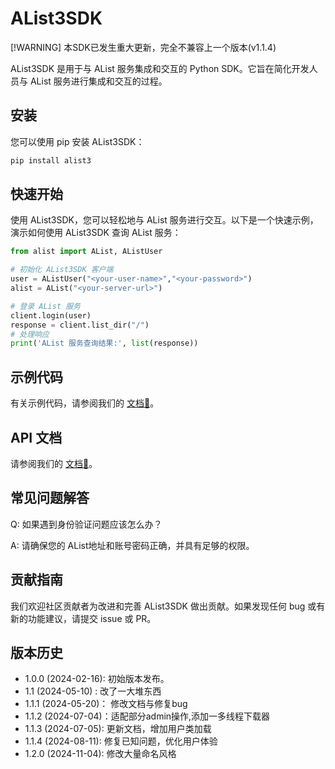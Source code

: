 # AList3SDK
[!WARNING]
本SDK已发生重大更新，完全不兼容上一个版本(v1.1.4)

AList3SDK 是用于与 AList 服务集成和交互的 Python SDK。它旨在简化开发人员与 AList 服务进行集成和交互的过程。

## 安装

您可以使用 pip 安装 AList3SDK：

```bash
pip install alist3
```

## 快速开始

使用 AList3SDK，您可以轻松地与 AList 服务进行交互。以下是一个快速示例，演示如何使用 AList3SDK 查询 AList 服务：

```python
from alist import AList, AListUser

# 初始化 AList3SDK 客户端
user = AListUser("<your-user-name>","<your-password>")
alist = AList("<your-server-url>")

# 登录 AList 服务
client.login(user)
response = client.list_dir("/")
# 处理响应
print('AList 服务查询结果:', list(response))
```

## 示例代码

有关示例代码，请参阅我们的 [文档📄](https://alist3sdk.readthedocs.io/examples)。

## API 文档
请参阅我们的 [文档📄](https://alist3sdk.readthedocs.io)。


## 常见问题解答

Q: 如果遇到身份验证问题应该怎么办？

A: 请确保您的 AList地址和账号密码正确，并具有足够的权限。

## 贡献指南

我们欢迎社区贡献者为改进和完善 AList3SDK 做出贡献。如果发现任何 bug 或有新的功能建议，请提交 issue 或 PR。

## 版本历史

- 1.0.0 (2024-02-16): 初始版本发布。
- 1.1 (2024-05-10) : 改了一大堆东西
- 1.1.1 (2024-05-20)： 修改文档与修复bug
- 1.1.2 (2024-07-04)：适配部分admin操作,添加一多线程下载器
- 1.1.3 (2024-07-05): 更新文档，增加用户类加载
- 1.1.4 (2024-08-11): 修复已知问题，优化用户体验
- 1.2.0 (2024-11-04): 修改大量命名风格
